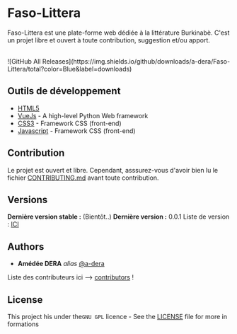 # Faso-Littera
Faso-Littera est une plate-forme web dédiée à la littérature Burkinabè. C'est un projet libre et ouvert à toute contribution, suggestion et/ou apport. <br>

<br>
![GitHub All Releases](https://img.shields.io/github/downloads/a-dera/Faso-Littera/total?color=Blue&label=downloads)
<br>


## Outils de développement
* [HTML5](https://python.org/)
* [VueJs](https://www.djangoproject.com/) - A high-level Python Web framework
* [CSS3](https://getbootstrap.com/) - Framework CSS (front-end)
* [Javascript](https://getbootstrap.com/) - Framework CSS (front-end)



## Contribution

Le projet est ouvert et libre. Cependant, asssurez-vous d'avoir bien lu le fichier [CONTRIBUTING.md](CONTRIBUTING.md) avant toute contribution.

## Versions
**Dernière version stable :** (Bientôt..)
**Dernière version :** 0.0.1
Liste de version : [ICI](https://github.com/a-dera/Faso-Literra/tags)


## Authors
* **Amédée DERA** _alias_ [@a-dera](https://github.com/a-dera)

Liste des contributeurs ici --> [contributors](https://github.com/a-dera/Faso-Literra/contributors) !


## License

This project his under the``GNU GPL``  licence - See  the [LICENSE](LICENSE)  file for more in formations

